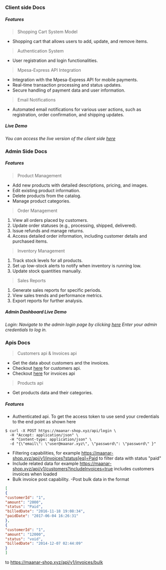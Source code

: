 ### Client side Docs

##### Features

>Shopping Cart System Model
- Shopping cart that allows users to add, update, and remove items.
>Authentication System
- User registration and login functionalities.
>Mpesa-Express API Integration
- Integration with the Mpesa-Express API for mobile payments.
- Real-time transaction processing and status updates.
- Secure handling of payment data and user information.

>Email Notifications
- Automated email notifications for various user actions, such as registration, order confirmation, and shipping updates.
##### Live Demo

*You can access the live version of the client side [here](https://maanar-shop.xyz)*

### Admin Side Docs

##### Features


>Product Management

- Add new products with detailed descriptions, pricing, and images. 
- Edit existing product information. 
- Delete products from the catalog. 
- Manage product categories.

>Order Management

1. View all orders placed by customers.
2. Update order statuses (e.g., processing, shipped, delivered).
3. Issue refunds and manage returns.
4. Access detailed order information, including customer details and purchased items.

>Inventory Management

1. Track stock levels for all products.
2. Set up low-stock alerts to notify when inventory is running low.
3. Update stock quantities manually.

>Sales Reports
1. Generate sales reports for specific periods.
2. View sales trends and performance metrics.
3. Export reports for further analysis.


##### Admin Dashboard Live Demo

*Login: Navigate to the admin login page by clicking [here](https://maanar-shop.xyz/admin/home) Enter your admin credentials to log in.*

### Apis Docs

> Customers api & Invoices api
- Get the data about customers and the invoices. 
- Checkout [here](https://maanar-shop.xyz/api/v1/customers) for customers api.
- Checkout [here](https://maanar-shop.xyz/api/v1/invoices) for invoices api

>Products api
- Get products data and their categories. 

##### Features 

- Authenticated api. To get the access token to use send your credentials to the end point as shown here
```curl
$ curl -X POST https://maanar-shop.xyz/api/login \
  -H "Accept: application/json" \
  -H "Content-type: application/json" \
  -d "{\"email\": \"user@maanar.xyz\", \"password\": \"password\" }"
```

- Filtering capabilities, for example https://maanar-shop.xyz/api/v1/invoices?status[eq]=Paid to filter data with status "paid"
- Include related data for example https://maanar-shop.xyz/api/v1/customers?includeInvoices=true includes customers invoices when loaded
- Bulk invoice post capability. -Post bulk data in the format
```json
[
{
"customerId": "1",
"amount": "2000",
"status": "Paid",
"billedDate": "2016-11-18 19:08:34",
"paidDate": "2017-06-04 16:26:31"
},
{
"customerId": "1",
"amount": "12000",
"status": "void",
"billedDate": "2014-12-07 02:44:09"
}
]
```
to https://maanar-shop.xyz/api/v1/invoices/bulk


